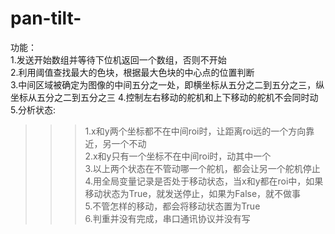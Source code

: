<!--
 * @Author: your name
 * @Date: 2020-09-28 15:17:10
 * @LastEditTime: 2020-09-28 19:31:02
 * @LastEditors: Please set LastEditors
 * @Description: In User Settings Edit
 * @FilePath: \undefinede:\pan-tilt\pan-tilt-\README.md
 -->
# pan-tilt-
功能：  
1.发送开始数组并等待下位机返回一个数组，否则不开始   
2.利用阈值查找最大的色块，根据最大色块的中心点的位置判断  
3.中间区域被确定为图像的中间五分之一处，即横坐标从五分之二到五分之三，纵坐标从五分之二到五分之三
4.控制左右移动的舵机和上下移动的舵机不会同时动  
5.分析状态:  
>>>1.x和y两个坐标都不在中间roi时，让距离roi远的一个方向靠近，另一个不动   
>>>2.x和y只有一个坐标不在中间roi时，动其中一个   
>>>3.以上两个状态在不管动哪一个舵机，都会让另一个舵机停止  
>>>4.用全局变量记录是否处于移动状态，当x和y都在roi中，如果移动状态为True，就发送停止，如果为False，就不做事  
>>>5.不管怎样的移动，都会将移动状态置为True  
>>>6.判重并没有完成，串口通讯协议并没有写   